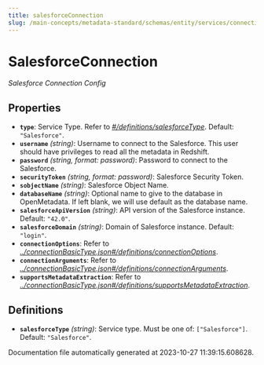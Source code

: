 ```yaml
---
title: salesforceConnection
slug: /main-concepts/metadata-standard/schemas/entity/services/connections/database/salesforceconnection
---
```


# SalesforceConnection

*Salesforce Connection Config*

## Properties

- **`type`**: Service Type. Refer to *[#/definitions/salesforceType](#definitions/salesforceType)*. Default: `"Salesforce"`.
- **`username`** *(string)*: Username to connect to the Salesforce. This user should have privileges to read all the metadata in Redshift.
- **`password`** *(string, format: password)*: Password to connect to the Salesforce.
- **`securityToken`** *(string, format: password)*: Salesforce Security Token.
- **`sobjectName`** *(string)*: Salesforce Object Name.
- **`databaseName`** *(string)*: Optional name to give to the database in OpenMetadata. If left blank, we will use default as the database name.
- **`salesforceApiVersion`** *(string)*: API version of the Salesforce instance. Default: `"42.0"`.
- **`salesforceDomain`** *(string)*: Domain of Salesforce instance. Default: `"login"`.
- **`connectionOptions`**: Refer to *[../connectionBasicType.json#/definitions/connectionOptions](#/connectionBasicType.json#/definitions/connectionOptions)*.
- **`connectionArguments`**: Refer to *[../connectionBasicType.json#/definitions/connectionArguments](#/connectionBasicType.json#/definitions/connectionArguments)*.
- **`supportsMetadataExtraction`**: Refer to *[../connectionBasicType.json#/definitions/supportsMetadataExtraction](#/connectionBasicType.json#/definitions/supportsMetadataExtraction)*.
## Definitions

- <a id="definitions/salesforceType"></a>**`salesforceType`** *(string)*: Service type. Must be one of: `["Salesforce"]`. Default: `"Salesforce"`.


Documentation file automatically generated at 2023-10-27 11:39:15.608628.
